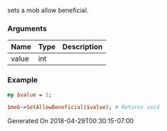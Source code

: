 sets a mob allow beneficial.
### Arguments
**Name**|**Type**|**Description**
:---|:---|:---
value|int|

### Example

```perl
my $value = 1;

$mob->SetAllowBeneficial($value); # Returns void
```


Generated On 2018-04-29T00:30:15-07:00